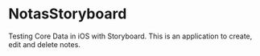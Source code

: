 # NotasStoryboard

Testing Core Data in iOS with Storyboard. This is an application to create, edit and delete notes.